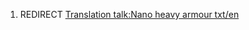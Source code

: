 1.  REDIRECT [Translation talk:Nano heavy armour
    txt/en](Translation_talk:Nano_heavy_armour_txt/en "wikilink")